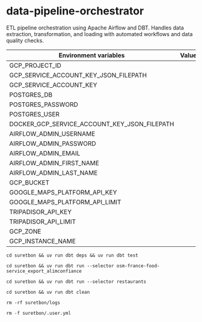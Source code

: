 # data-pipeline-orchestrator

ETL pipeline orchestration using Apache Airflow and DBT. Handles data extraction, transformation, and loading with automated workflows and data quality checks.

<table>
    <thead>
        <tr>
            <th>Environment variables</th>
            <th>Value</th>
            <th>Description</th>
        </tr>
    </thead>
    <tbody>
        <tr>
            <td>GCP_PROJECT_ID</td>
            <td></td>
            <td></td>
        </tr>
        <tr>
            <td>GCP_SERVICE_ACCOUNT_KEY_JSON_FILEPATH</td>
            <td></td>
            <td></td>
        </tr>
        <tr>
            <td>GCP_SERVICE_ACCOUNT_KEY</td>
            <td></td>
            <td></td>
        </tr>
        <tr>
            <td>POSTGRES_DB</td>
            <td></td>
            <td></td>
        </tr>
        <tr>
            <td>POSTGRES_PASSWORD</td>
            <td></td>
            <td></td>
        </tr>
        <tr>
            <td>POSTGRES_USER</td>
            <td></td>
            <td></td>
        </tr>
        <tr>
            <td>DOCKER_GCP_SERVICE_ACCOUNT_KEY_JSON_FILEPATH</td>
            <td></td>
            <td></td>
        </tr>
        <tr>
            <td>AIRFLOW_ADMIN_USERNAME</td>
            <td></td>
            <td></td>
        </tr>
        <tr>
            <td>AIRFLOW_ADMIN_PASSWORD</td>
            <td></td>
            <td></td>
        </tr>
        <tr>
            <td>AIRFLOW_ADMIN_EMAIL</td>
            <td></td>
            <td></td>
        </tr>
        <tr>
            <td>AIRFLOW_ADMIN_FIRST_NAME</td>
            <td></td>
            <td></td>
        </tr>
        <tr>
            <td>AIRFLOW_ADMIN_LAST_NAME</td>
            <td></td>
            <td></td>
        </tr>
        <tr>
            <td>GCP_BUCKET</td>
            <td></td>
            <td></td>
        </tr>
        <tr>
            <td>GOOGLE_MAPS_PLATFORM_API_KEY</td>
            <td></td>
            <td></td>
        </tr>
        <tr>
            <td>GOOGLE_MAPS_PLATFORM_API_LIMIT</td>
            <td></td>
            <td></td>
        </tr>
        <tr>
            <td>TRIPADISOR_API_KEY</td>
            <td></td>
            <td></td>
        </tr>
        <tr>
            <td>TRIPADISOR_API_LIMIT</td>
            <td></td>
            <td></td>
        </tr>
        <tr>
            <td>GCP_ZONE</td>
            <td></td>
            <td></td>
        </tr>
        <tr>
            <td>GCP_INSTANCE_NAME</td>
            <td></td>
            <td></td>
        </tr>
    </tbody>
</table>

```ShellSession
cd suretbon && uv run dbt deps && uv run dbt test
```

```ShellSession
cd suretbon && uv run dbt run --selector osm-france-food-service_export_alimconfiance
```

```ShellSession
cd suretbon && uv run dbt run --selector restaurants
```

```ShellSession
cd suretbon && uv run dbt clean
```

```ShellSession
rm -rf suretbon/logs
```

```ShellSession
rm -f suretbon/.user.yml
```
